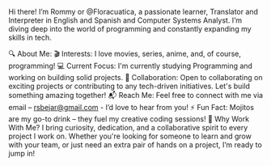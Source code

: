 Hi there! I’m Rommy or @Floracuatica, a passionate learner, Translator and Interpreter in English and Spanish and Computer Systems Analyst. I’m diving deep into the world of programming and constantly expanding my skills in tech.

🔍 About Me:
🎬 Interests: I love movies, series, anime, and, of course, programming!
💻 Current Focus: I'm currently studying Programming and working on building solid projects.
🤝 Collaboration: Open to collaborating on exciting projects or contributing to any tech-driven initiatives. Let's build something amazing together!
📬 Reach Me: Feel free to connect with me via email – rsbejar@gmail.com -  I’d love to hear from you!
⚡ Fun Fact: Mojitos are my go-to drink – they fuel my creative coding sessions!
🌱 Why Work With Me?
I bring curiosity, dedication, and a collaborative spirit to every project I work on. Whether you're looking for someone to learn and grow with your team, or just need an extra pair of hands on a project, I’m ready to jump in!

